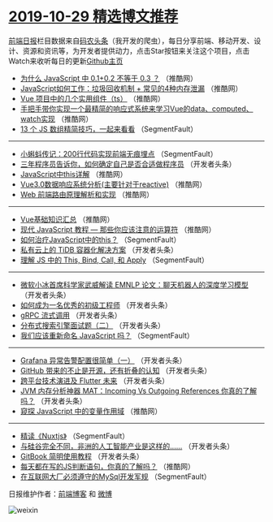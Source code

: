# [2019-10-29 精选博文推荐](http://hao.caibaojian.com/date/2019/10/29)

[前端日报](http://caibaojian.com/c/news)栏目数据来自[码农头条](http://hao.caibaojian.com/)（我开发的爬虫），每日分享前端、移动开发、设计、资源和资讯等，为开发者提供动力，点击Star按钮来关注这个项目，点击Watch来收听每日的更新[Github主页](https://github.com/kujian/frontendDaily)
* [为什么 JavaScript 中 0.1+0.2 不等于 0.3 ？](http://hao.caibaojian.com/129389.html) （推酷网）
* [JavaScript如何工作：垃圾回收机制 + 常见的4种内存泄漏](http://hao.caibaojian.com/129395.html) （推酷网）
* [Vue 项目中的几个实用组件（ts）](http://hao.caibaojian.com/129379.html) （推酷网）
* [手把手带你实现一个最精简的响应式系统来学习Vue的data、computed、watch实现](http://hao.caibaojian.com/129380.html) （推酷网）
* [13 个 JS 数组精简技巧，一起来看看](http://hao.caibaojian.com/129314.html) （SegmentFault）

***
* [小蝌蚪传记：200行代码实现前端无痕埋点](http://hao.caibaojian.com/129326.html) （SegmentFault）
* [三年程序员告诉你，如何确定自己是否合适做程序员](http://hao.caibaojian.com/129358.html) （开发者头条）
* [JavaScript中this详解](http://hao.caibaojian.com/129385.html) （推酷网）
* [Vue3.0数据响应系统分析(主要针对于reactive)](http://hao.caibaojian.com/129387.html) （推酷网）
* [Web 前端路由原理解析和实现](http://hao.caibaojian.com/129376.html) （推酷网）

***
* [Vue基础知识汇总](http://hao.caibaojian.com/129377.html) （推酷网）
* [现代 JavaScript 教程 — 那些你应该注意的运算符](http://hao.caibaojian.com/129394.html) （推酷网）
* [如何治疗JavaScript中的this？](http://hao.caibaojian.com/129332.html) （SegmentFault）
* [私有云上的 TiDB 容器化解决方案](http://hao.caibaojian.com/129344.html) （开发者头条）
* [理解 JS 中的 This, Bind, Call, 和 Apply](http://hao.caibaojian.com/129323.html) （SegmentFault）

***
* [微软小冰首席科学家武威解读 EMNLP 论文：聊天机器人的深度学习模型](http://hao.caibaojian.com/129355.html) （开发者头条）
* [如何成为一名优秀的初级工程师](http://hao.caibaojian.com/129334.html) （开发者头条）
* [gRPC 流式调用](http://hao.caibaojian.com/129366.html) （开发者头条）
* [分布式搜索引擎面试题（二）](http://hao.caibaojian.com/129345.html) （开发者头条）
* [我们应该重新命名 JavaScript 吗？](http://hao.caibaojian.com/129324.html) （SegmentFault）

***
* [Grafana 异常告警配置很简单（一）](http://hao.caibaojian.com/129356.html) （开发者头条）
* [GitHub 带来的不止是开源，还有折叠的认知](http://hao.caibaojian.com/129335.html) （开发者头条）
* [跨平台技术演进及 Flutter 未来](http://hao.caibaojian.com/129367.html) （开发者头条）
* [JVM 内存分析神器 MAT：Incoming Vs Outgoing References 你真的了解吗？](http://hao.caibaojian.com/129346.html) （开发者头条）
* [窥探 JavaScript 中的变量作用域](http://hao.caibaojian.com/129381.html) （推酷网）

***
* [精读《Nuxtjs》](http://hao.caibaojian.com/129325.html) （SegmentFault）
* [与硅谷完全不同，非洲的人工智能产业是这样的……](http://hao.caibaojian.com/129357.html) （开发者头条）
* [GitBook 简明使用教程](http://hao.caibaojian.com/129336.html) （开发者头条）
* [每天都在写的JS判断语句，你真的了解吗？](http://hao.caibaojian.com/129371.html) （推酷网）
* [在互联网大厂必须遵守的MySql开发军规](http://hao.caibaojian.com/129315.html) （SegmentFault）

日报维护作者：[前端博客](http://caibaojian.com/) 和 [微博](http://caibaojian.com/go/weibo)

![weixin](https://user-images.githubusercontent.com/3055447/38468989-651132ac-3b80-11e8-8e6b-15122322a9d7.png)